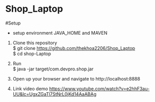 # Shop_Laptop

#Setup

- setup environment JAVA_HOME and MAVEN <br>

1. Clone this repository <br>
$ git clone https://github.com/thekhoa2206/Shop_Laptop <br>
$ cd shop-Laptop <br>

2. Run <br>
$ java -jar target/com.devpro.shop.jar <br>

3. Open up your browser and navigate to http://localhost:8888 <br>

4. Link video demo https://www.youtube.com/watch?v=e2hhF3au-UU&lc=UgxZGaTl7StNrL0jKd14AaABAg
